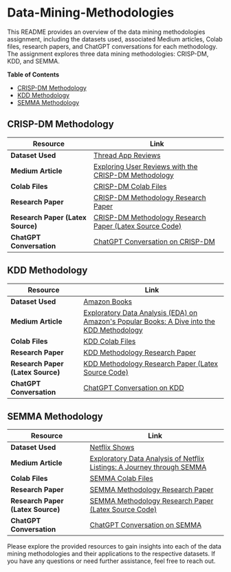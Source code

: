 # Data-Mining-Methodologies

This README provides an overview of the data mining methodologies assignment, including the datasets used, associated Medium articles, Colab files, research papers, and ChatGPT conversations for each methodology. The assignment explores three data mining methodologies: CRISP-DM, KDD, and SEMMA.

**Table of Contents**
- [CRISP-DM Methodology](#crisp-dm-methodology)
- [KDD Methodology](#kdd-methodology)
- [SEMMA Methodology](#semma-methodology)

## CRISP-DM Methodology

| Resource                         | Link                                                                                   |
|----------------------------------|----------------------------------------------------------------------------------------|
| **Dataset Used**                 | [Thread App Reviews](https://www.kaggle.com/datasets/jayagopal20/threads-app-reviews-dataset) |
| **Medium Article**               | [Exploring User Reviews with the CRISP-DM Methodology](https://medium.com/@cgawande12/exploring-user-reviews-with-the-crisp-dm-methodology-an-in-depth-analysis-of-the-thread-app-b3fd079120c4) |
| **Colab Files**                  | [CRISP-DM Colab Files](https://github.com/chaitanyagawande/Data-Mining-Methodologies/tree/main/CRISP-DM) |
| **Research Paper**               | [CRISP-DM Methodology Research Paper](https://github.com/chaitanyagawande/Data-Mining-Methodologies/blob/main/CRISP-DM/CRISP_DM_Methodology_Research_Paper.pdf) |
| **Research Paper (Latex Source)**| [CRISP-DM Methodology Research Paper (Latex Source Code)](https://github.com/chaitanyagawande/Data-Mining-Methodologies/blob/main/CRISP-DM/CRISP_DM_Methodology%20_Research_Paper.zip) |
| **ChatGPT Conversation**         | [ChatGPT Conversation on CRISP-DM](https://github.com/chaitanyagawande/Data-Mining-Methodologies/blob/main/CRISP-DM/ChatGPT%20conversation%20-%20CRISP%20DM.pdf) |

## KDD Methodology

| Resource                         | Link                                                                                   |
|----------------------------------|----------------------------------------------------------------------------------------|
| **Dataset Used**                 | [Amazon Books](https://www.kaggle.com/datasets/joebeachcapital/amazon-books)         |
| **Medium Article**               | [Exploratory Data Analysis (EDA) on Amazon's Popular Books: A Dive into the KDD Methodology](https://medium.com/@cgawande12/exploratory-data-analysis-eda-on-amazons-popular-books-a-dive-into-the-kdd-methodology-cd01da2b9325) |
| **Colab Files**                  | [KDD Colab Files](https://github.com/chaitanyagawande/Data-Mining-Methodologies/tree/main/KDD) |
| **Research Paper**               | [KDD Methodology Research Paper](https://github.com/chaitanyagawande/Data-Mining-Methodologies/blob/main/KDD/KDD_Methodology_Research_Paper.pdf) |
| **Research Paper (Latex Source)**| [KDD Methodology Research Paper (Latex Source Code)](https://github.com/chaitanyagawande/Data-Mining-Methodologies/blob/main/KDD/KDD_Methodology%20_Research_Paper%20Latex.zip) |
| **ChatGPT Conversation**         | [ChatGPT Conversation on KDD](https://github.com/chaitanyagawande/Data-Mining-Methodologies/blob/main/KDD/ChatGPT%20conversation%20-%20KDD.pdf) |

## SEMMA Methodology

| Resource                         | Link                                                                                   |
|----------------------------------|----------------------------------------------------------------------------------------|
| **Dataset Used**                 | [Netflix Shows](https://www.kaggle.com/datasets/shivamb/netflix-shows)               |
| **Medium Article**               | [Exploratory Data Analysis of Netflix Listings: A Journey through SEMMA](https://medium.com/@cgawande12/exploratory-data-analysis-of-netflix-listings-a-journey-through-semma-9cae0492b56a) |
| **Colab Files**                  | [SEMMA Colab Files](https://github.com/chaitanyagawande/Data-Mining-Methodologies/tree/main/SEMMA) |
| **Research Paper**               | [SEMMA Methodology Research Paper](https://github.com/chaitanyagawande/Data-Mining-Methodologies/blob/main/SEMMA/SEMMA__Methodology_Research_Paper.pdf) |
| **Research Paper (Latex Source)**| [SEMMA Methodology Research Paper (Latex Source Code)](https://github.com/chaitanyagawande/Data-Mining-Methodologies/blob/main/SEMMA/SEMMA_Methodology_Research_Paper.zip) |
| **ChatGPT Conversation**         | [ChatGPT Conversation on SEMMA](https://github.com/chaitanyagawande/Data-Mining-Methodologies/blob/main/SEMMA/ChatGPT%20conversation%20-%20SEMMA.pdf) |

Please explore the provided resources to gain insights into each of the data mining methodologies and their applications to the respective datasets. If you have any questions or need further assistance, feel free to reach out.
